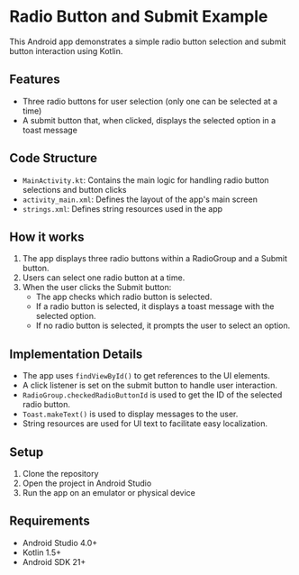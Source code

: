 # Radio Button and Submit Example

This Android app demonstrates a simple radio button selection and submit button interaction using Kotlin.

## Features

- Three radio buttons for user selection (only one can be selected at a time)
- A submit button that, when clicked, displays the selected option in a toast message

## Code Structure

- `MainActivity.kt`: Contains the main logic for handling radio button selections and button clicks
- `activity_main.xml`: Defines the layout of the app's main screen
- `strings.xml`: Defines string resources used in the app

## How it works

1. The app displays three radio buttons within a RadioGroup and a Submit button.
2. Users can select one radio button at a time.
3. When the user clicks the Submit button:
   - The app checks which radio button is selected.
   - If a radio button is selected, it displays a toast message with the selected option.
   - If no radio button is selected, it prompts the user to select an option.

## Implementation Details

- The app uses `findViewById()` to get references to the UI elements.
- A click listener is set on the submit button to handle user interaction.
- `RadioGroup.checkedRadioButtonId` is used to get the ID of the selected radio button.
- `Toast.makeText()` is used to display messages to the user.
- String resources are used for UI text to facilitate easy localization.

## Setup

1. Clone the repository
2. Open the project in Android Studio
3. Run the app on an emulator or physical device

## Requirements

- Android Studio 4.0+
- Kotlin 1.5+
- Android SDK 21+

